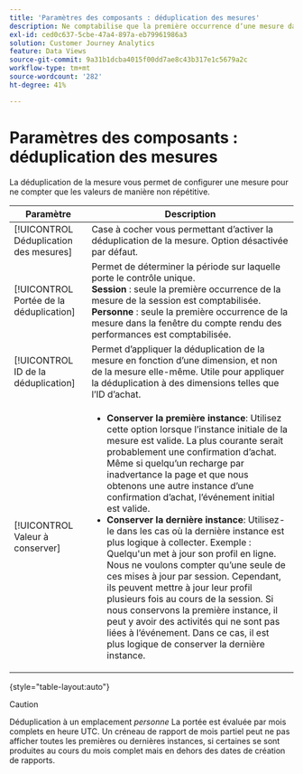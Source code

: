 ```yaml
---
title: 'Paramètres des composants : déduplication des mesures'
description: Ne comptabilise que la première occurrence dʼune mesure dans les rapports.
exl-id: ced0c637-5cbe-47a4-897a-eb79961986a3
solution: Customer Journey Analytics
feature: Data Views
source-git-commit: 9a31b1dcba4015f00dd7ae8c43b317e1c5679a2c
workflow-type: tm+mt
source-wordcount: '282'
ht-degree: 41%

---
```


# Paramètres des composants : déduplication des mesures

La déduplication de la mesure vous permet de configurer une mesure pour ne compter que les valeurs de manière non répétitive.

| Paramètre | Description |
| --- | --- |
| [!UICONTROL Déduplication des mesures] | Case à cocher vous permettant dʼactiver la déduplication de la mesure. Option désactivée par défaut. |
| [!UICONTROL Portée de la déduplication] | Permet de déterminer la période sur laquelle porte le contrôle unique.<br>**Session** : seule la première occurrence de la mesure de la session est comptabilisée.<br>**Personne** : seule la première occurrence de la mesure dans la fenêtre du compte rendu des performances est comptabilisée. |
| [!UICONTROL ID de la déduplication] | Permet dʼappliquer la déduplication de la mesure en fonction dʼune dimension, et non de la mesure elle-même. Utile pour appliquer la déduplication à des dimensions telles que lʼID dʼachat. |
| [!UICONTROL Valeur à conserver] | <ul><li>**Conserver la première instance**: Utilisez cette option lorsque l’instance initiale de la mesure est valide. La plus courante serait probablement une confirmation d’achat. Même si quelqu’un recharge par inadvertance la page et que nous obtenons une autre instance d’une confirmation d’achat, l’événement initial est valide.</li><li>**Conserver la dernière instance**: Utilisez-le dans les cas où la dernière instance est plus logique à collecter. Exemple : Quelqu&#39;un met à jour son profil en ligne. Nous ne voulons compter qu’une seule de ces mises à jour par session. Cependant, ils peuvent mettre à jour leur profil plusieurs fois au cours de la session. Si nous conservons la première instance, il peut y avoir des activités qui ne sont pas liées à l’événement. Dans ce cas, il est plus logique de conserver la dernière instance.</li></ul> |

{style=&quot;table-layout:auto&quot;}

>[!CAUTION]
>
>Déduplication à un emplacement _personne_ La portée est évaluée par mois complets en heure UTC. Un créneau de rapport de mois partiel peut ne pas afficher toutes les premières ou dernières instances, si certaines se sont produites au cours du mois complet mais en dehors des dates de création de rapports.
